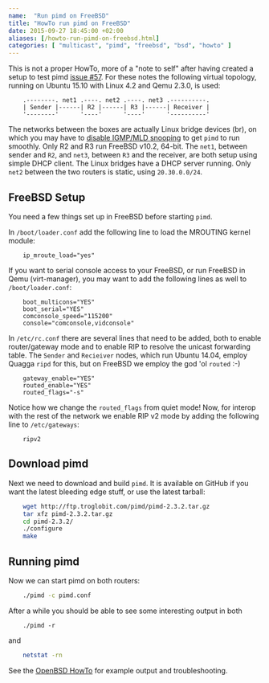 ```yaml
---
name:  "Run pimd on FreeBSD"
title: "HowTo run pimd on FreeBSD"
date: 2015-09-27 18:45:00 +02:00
aliases: [/howto-run-pimd-on-freebsd.html]
categories: [ "multicast", "pimd", "freebsd", "bsd", "howto" ]
---
```


This is not a proper HowTo, more of a "note to self" after having
created a setup to test pimd [issue #57][issue].  For these notes the
following virtual topology, running on Ubuntu 15.10 with Linux 4.2 and
Qemu 2.3.0, is used:

```
    .--------. net1 .----. net2 .----. net3 .----------.
    | Sender |------| R2 |------| R3 |------| Receiver |
    '--------'      '----'      '----'      '----------'
```

The networks between the boxes are actually Linux bridge devices (br),
on which you may have to [disable IGMP/MLD snooping][igmp] to get `pimd`
to run smoothly.  Only R2 and R3 run FreeBSD v10.2, 64-bit.  The `net1`,
between sender and `R2`, and `net3`, between `R3` and the receiver, are
both setup using simple DHCP client.  The Linux bridges have a DHCP
server running.  Only `net2` between the two routers is static, using
`20.30.0.0/24`.


## FreeBSD Setup

You need a few things set up in FreeBSD before starting `pimd`.

In `/boot/loader.conf` add the following line to load the MROUTING
kernel module:

```
    ip_mroute_load="yes"
```

If you want to serial console access to your FreeBSD, or run FreeBSD in
Qemu (virt-manager), you may want to add the following lines as well to
`/boot/loader.conf`:

```
    boot_multicons="YES"
    boot_serial="YES"
    comconsole_speed="115200"
    console="comconsole,vidconsole"
```

In `/etc/rc.conf` there are several lines that need to be added, both to
enable router/gateway mode and to enable RIP to resolve the unicast
forwarding table.  The `Sender` and `Recieiver` nodes, which run
Ubuntu 14.04, employ Quagga `ripd` for this, but on FreeBSD we employ
the god 'ol `routed` :-)

```
    gateway_enable="YES"
    routed_enable="YES"
    routed_flags="-s"
```

Notice how we change the `routed_flags` from quiet mode! Now, for
interop with the rest of the network we enable RIP v2 mode by adding the
following line to `/etc/gateways`:

```
    ripv2
```


## Download pimd

Next we need to download and build `pimd`.  It is available on GitHub if
you want the latest bleeding edge stuff, or use the latest tarball:

```sh
    wget http://ftp.troglobit.com/pimd/pimd-2.3.2.tar.gz
    tar xfz pimd-2.3.2.tar.gz
    cd pimd-2.3.2/
    ./configure
    make
```


## Running pimd

Now we can start pimd on both routers:

```sh
    ./pimd -c pimd.conf
```

After a while you should be able to see some interesting output in both

```
    ./pimd -r
```

and

```sh
    netstat -rn
```

See the [OpenBSD HowTo](/howto-run-pimd-on-openbsd.html) for example
output and troubleshooting.

[issue]: https://github.com/troglobit/pimd/issues/57
[igmp]:  /multicast-howto.html#roll-your-own
